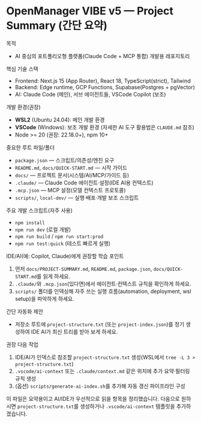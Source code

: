 # OpenManager VIBE v5 — Project Summary (간단 요약)

목적

- AI 중심의 포트폴리오형 플랫폼(Claude Code + MCP 통합) 개발용 레포지토리

핵심 기술 스택

- Frontend: Next.js 15 (App Router), React 18, TypeScript(strict), Tailwind
- Backend: Edge runtime, GCP Functions, Supabase(Postgres + pgVector)
- AI: Claude Code (메인), 서브 에이전트들, VSCode Copilot (보조)

개발 환경(권장)

- **WSL2** (Ubuntu 24.04): 메인 개발 환경
- **VSCode** (Windows): 보조 개발 환경 (자세한 AI 도구 활용법은 `CLAUDE.md` 참조)
- Node >= 20 (권장: 22.18.0+), npm 10+

중요한 루트 파일/폴더

- `package.json` — 스크립트/의존성/엔진 요구
- `README.md`, `docs/QUICK-START.md` — 시작 가이드
- `docs/` — 프로젝트 문서(시스템/AI/MCP/가이드 등)
- `.claude/` — Claude Code 에이전트·설정(IDE AI용 컨텍스트)
- `.mcp.json` — MCP 설정(모델 컨텍스트 프로토콜)
- `scripts/`, `local-dev/` — 실행·배포·개발 보조 스크립트

주요 개발 스크립트(자주 사용)

- `npm install`
- `npm run dev` (로컬 개발)
- `npm run build` / `npm run start:prod`
- `npm run test:quick` (테스트 빠르게 실행)

IDE/AI(예: Copilot, Claude)에게 권장할 학습 포인트

1. 먼저 `docs/PROJECT-SUMMARY.md`, `README.md`, `package.json`, `docs/QUICK-START.md`를 읽게 하세요.
2. `.claude/`와 `.mcp.json`(있다면)에서 에이전트·컨텍스트 규칙을 확인하게 하세요.
3. `scripts/` 폴더를 인덱싱해 자주 쓰는 실행 흐름(automation, deployment, wsl setup)을 파악하게 하세요.

간단 자동화 제안

- 저장소 루트에 `project-structure.txt` (또는 `project-index.json`)를 정기 생성하여 IDE AI가 최신 트리를 받아 보게 하세요.

권장 다음 작업

1. IDE/AI가 인덱스로 참조할 `project-structure.txt` 생성(WSL에서 `tree -L 3 > project-structure.txt`)
2. `.vscode/ai-context` 또는 `.claude/context.md` 같은 위치에 추가 요약·필터링 규칙 생성
3. (옵션) `scripts/generate-ai-index.sh`를 추가해 자동 갱신 파이프라인 구성

이 파일은 요약용이고 AI/IDE가 우선적으로 읽을 항목을 정리했습니다. 다음으로 원하시면 `project-structure.txt`를 생성하거나 `.vscode/ai-context` 템플릿을 추가하겠습니다.
